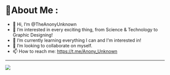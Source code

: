 # 💫About Me :
- 👋 Hi, I’m @TheAnonyUnknown
- 👀 I’m interested in every exciting thing, from Science & Technology to Graphic Designing!
- 🌱 I’m currently learning everything I can and I'm interested in!
- 💞️ I’m looking to collaborate on myself.
- 📫 How to reach me: https://t.me/Anony_Unknown
---
[![](https://visitcount.itsvg.in/api?id=TheAnonyUnknown&icon=5&color=0)](https://visitcount.itsvg.in)
